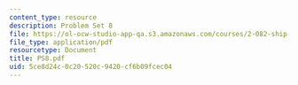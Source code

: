 ```yaml
---
content_type: resource
description: Problem Set 8
file: https://ol-ocw-studio-app-qa.s3.amazonaws.com/courses/2-082-ship-structural-analysis-design-13-122-spring-2003/5ce8d24c0c20520c9420cf6b09fcec04_PS8.pdf
file_type: application/pdf
resourcetype: Document
title: PS8.pdf
uid: 5ce8d24c-0c20-520c-9420-cf6b09fcec04
---
```

